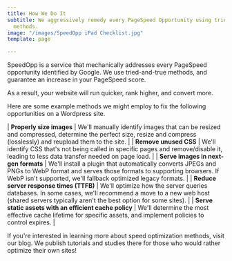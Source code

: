 ```yaml
---
title: How We Do It
subtitle: We aggressively remedy every PageSpeed Opportunity using tried-and-true
  methods.
image: "/images/SpeedOpp iPad Checklist.jpg"
template: page

---
```

SpeedOpp is a service that mechanically addresses every PageSpeed opportunity identified by Google. We use tried-and-true methods, and guarantee an increase in your PageSpeed score.

As a result, your website will run quicker, rank higher, and convert more.

Here are some example methods we might employ to fix the following opportunities on a Wordpress site.

| **Properly size images** | We'll manually identify images that can be resized and compressed, determine the perfect size, resize and compress (losslessly) and reupload them to the site. |
| **Remove unused CSS** | We'll identify CSS that's not being called in specific pages and remove/disable it, leading to less data transfer needed on page load. |
| **Serve images in next-gen formats** | We'll install a plugin that automatically converts JPEGs and PNGs to WebP format and serves those formats to supporting browsers. If WebP isn't supported, we'll fallback optimized legacy formats. |
| **Reduce server response times (TTFB)** | We'll optimize how the server queries databases. In some cases, we'll recommend a move to a new web host (shared servers typically aren't the best option for some sites). |
| **Serve static assets with an efficient cache policy** | We'll determine the most effective cache lifetime for specific assets, and implement policies to control expires. |

If you're interested in learning more about speed optimization methods, visit our blog. We publish tutorials and studies there for those who would rather optimize their own sites!